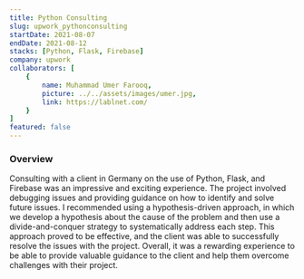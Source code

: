 ```yaml
---
title: Python Consulting
slug: upwork_pythonconsulting
startDate: 2021-08-07
endDate: 2021-08-12
stacks: [Python, Flask, Firebase]
company: upwork
collaborators: [
    {
        name: Muhammad Umer Farooq,
        picture: ../../assets/images/umer.jpg,
        link: https://lablnet.com/
    }
]
featured: false
---
```


### Overview
Consulting with a client in Germany on the use of Python, Flask, and Firebase was an impressive and exciting experience. The project involved debugging issues and providing guidance on how to identify and solve future issues. I recommended using a hypothesis-driven approach, in which we develop a hypothesis about the cause of the problem and then use a divide-and-conquer strategy to systematically address each step. This approach proved to be effective, and the client was able to successfully resolve the issues with the project. Overall, it was a rewarding experience to be able to provide valuable guidance to the client and help them overcome challenges with their project.
